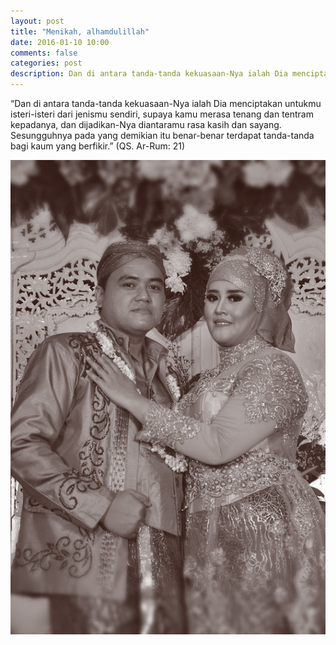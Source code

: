```yaml
---
layout: post
title: "Menikah, alhamdulillah"
date: 2016-01-10 10:00
comments: false
categories: post
description: Dan di antara tanda-tanda kekuasaan-Nya ialah Dia menciptakan untukmu isteri-isteri dari jenismu sendiri, supaya kamu merasa tenang dan tentram kepadanya, dan dijadikan-Nya diantaramu rasa kasih dan sayang. Sesungguhnya pada yang demikian itu benar-benar terdapat tanda-tanda bagi kaum yang berfikir. QS. Ar-Rum: 21
---
```


“Dan di antara tanda-tanda kekuasaan-Nya ialah Dia menciptakan untukmu isteri-isteri dari jenismu sendiri, supaya kamu merasa tenang dan tentram kepadanya, dan dijadikan-Nya diantaramu rasa kasih dan sayang. Sesungguhnya pada yang demikian itu benar-benar terdapat tanda-tanda bagi kaum yang berfikir.” (QS. Ar-Rum: 21)

![Alhamdulillah](/img/wedding.jpg)
